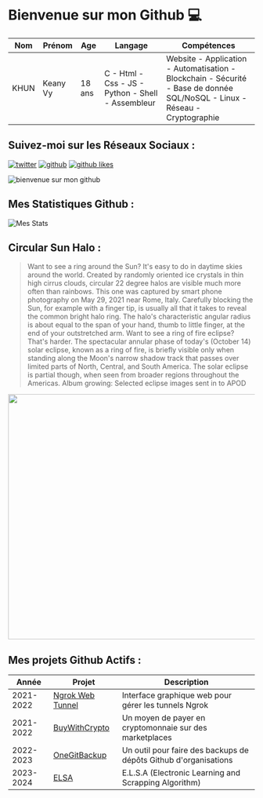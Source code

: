 # Bienvenue sur mon Github 💻
| Nom | Prénom | Age | Langage | Compétences |
|---  |---     |---  |---      |---
| KHUN | Keany Vy | 18 ans | C - Html - Css - JS - Python - Shell - Assembleur | Website - Application - Automatisation - Blockchain - Sécurité - Base de donnée SQL/NoSQL - Linux - Réseau - Cryptographie |

## Suivez-moi sur les Réseaux Sociaux :
[![twitter](https://img.shields.io/twitter/follow/thisiskeanyvy?style=social)](https://twitter.com/thisiskeanyvy)
[![github](https://img.shields.io/github/followers/thisiskeanyvy?style=social)](https://github.com/thisiskeanyvy?tab=followers)
[![github likes](https://img.shields.io/github/stars/thisiskeanyvy?style=social)](https://github.com/thisiskeanyvy)

![bienvenue sur mon github](https://thisiskeanyvy-hosting.pages.dev/banner.gif)

## Mes Statistiques Github :
![Mes Stats](https://github-readme-stats.vercel.app/api?username=thisiskeanyvy&show_icons=true&theme=radical)

## Circular Sun Halo :

> Want to see a ring around the Sun? It's easy to do in daytime skies around the world. Created by randomly oriented ice crystals in thin high cirrus clouds, circular 22 degree halos are visible much more often than rainbows. This one was captured by smart phone photography on May 29, 2021 near Rome, Italy. Carefully blocking the Sun, for example with a finger tip, is usually all that it takes to reveal the common bright halo ring. The halo's characteristic angular radius is about equal to the span of your hand, thumb to little finger, at the end of your outstretched arm.  Want to see a ring of fire eclipse? That's harder. The spectacular annular phase of today's (October 14) solar eclipse, known as a ring of fire, is briefly visible only when standing along the Moon's narrow shadow track that passes over limited parts of North, Central, and South America. The solar eclipse is partial though, when seen from broader regions throughout the Americas.   Album growing: Selected eclipse images sent in to APOD

<img src='https://apod.nasa.gov/apod/image/2310/Vincenzo_Mirabella_20210529_134459_1024px.jpg' width="800" height="500"/>

## Mes projets Github Actifs :
| Année | Projet | Description |
|---   |---     |---          |
| 2021-2022 | [Ngrok Web Tunnel](https://github.com/thisiskeanyvy/ngrok-web-manager) | Interface graphique web pour gérer les tunnels Ngrok |
| 2021-2022 | [BuyWithCrypto](https://github.com/BuyWithCrypto) | Un moyen de payer en cryptomonnaie sur des marketplaces |
| 2022-2023 | [OneGitBackup](https://github.com/BuyWithCrypto/OneGitBackup) | Un outil pour faire des backups de dépôts Github d'organisations |
| 2023-2024 | [ELSA](https://github.com/thisiskeanyvy/ELSA) | E.L.S.A (Electronic Learning and Scrapping Algorithm) |